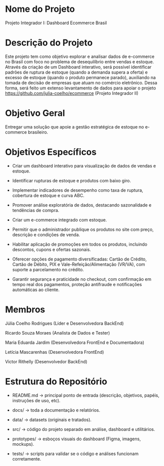 # Nome do Projeto

Projeto Integrador I: Dashboard Ecommerce Brasil


# Descrição do Projeto

Este projeto tem como objetivo explorar e analisar dados de e-commerce no Brasil com foco no problema de desequilíbrio entre vendas e estoque. Através da criação de um Dashboard interativo, será possível identificar padrões de ruptura de estoque (quando a demanda supera a oferta) e excesso de estoque (quando o produto permanece parado), auxiliando na tomada de decisão de empresas que atuam no comércio eletrônico. Dessa forma, será feito um extenso levantamento de dados para apoiar o projeto https://github.com/julia-coelho/ecommerce (Projeto Integrador II)


# Objetivo Geral
Entregar uma solução que apoie a gestão estratégica de estoque no e-commerce brasileiro.

# Objetivos Específicos
- Criar um dashboard interativo para visualização de dados de vendas e estoque.

- Identificar rupturas de estoque e produtos com baixo giro.

- Implementar indicadores de desempenho como taxa de ruptura, cobertura de estoque e curva ABC.

- Promover análise exploratória de dados, destacando sazonalidade e tendências de compra.

- Criar um e-commerce integrado com estoque.

- Permitir que o administrador publique os produtos no site com preço, descrição e condições de venda.

- Habilitar aplicação de promoções em todos os produtos, incluindo descontos, cupons e ofertas sazonais.

- Oferecer opções de pagamento diversificadas: Cartão de Crédito, Cartão de Débito, PIX e Vale-Refeição/Alimentação (VR/VA), com suporte a parcelamento no crédito.

- Garantir segurança e praticidade no checkout, com confirmação em tempo real dos pagamentos, proteção antifraude e notificações automáticas ao cliente.


# Membros

Júlia Coelho Rodrigues (Líder e Desenvolvedora BackEnd)

Ricardo Souza Moraes (Analista de Dados e Tester)

Maria Eduarda Jardim (Desenvolvedora FrontEnd e Documentadora)

Letícia Mascarenhas (Desenvolvedora FrontEnd)

Victor Rithelly (Desenvolvedor BackEnd)


# Estrutura do Repositório

- README.md → principal ponto de entrada (descrição, objetivos, papéis, instruções de uso, etc).

- docs/ → toda a documentação e relatórios.

- data/ → datasets (originais e tratados).

- src/ → código do projeto separado em análise, dashboard e utilitários.

- prototypes/ → esboços visuais do dashboard (Figma, imagens, mockups).

- tests/ → scripts para validar se o código e análises funcionam corretamente.
